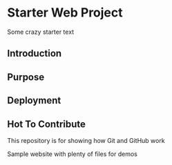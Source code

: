 # Starter Web Project

Some crazy starter text

## Introduction

## Purpose

## Deployment

## Hot To Contribute

This repository is for showing how Git and GitHub work

Sample website with plenty of files for demos